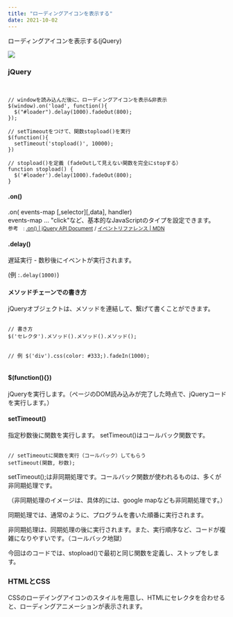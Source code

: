 ```yaml
---
title: "ローディングアイコンを表示する"
date: 2021-10-02
---
```


ローディングアイコンを表示する(jQuery)   

 <img src="https://purin-time.github.io/github-pages-with-jekyll/image/header2.png">

### jQuery
<pre><code>

// windowを読み込んだ後に、ローディングアイコンを表示&非表示
$(window).on('load', function(){
  $("#loader").delay(1000).fadeOut(800);
});

// setTimeoutをつけて、関数stopload()を実行
$(function(){
  setTimeout('stopload()', 10000);
})

// stopload()を定義 (fadeOutして見えない関数を完全にstopする）
function stopload() {
  $('#loader').delay(1000).fadeOut(800);
}
</code></pre>

#### .on()
.on( events-map [,selector][,data], handler)   
events-map ... "click"など、基本的なJavaScriptのタイプを設定できます。   
<small>参考　: <a href="https://api.jquery.com/on/">.on() | jQuery API Document</a> /
<a href ="https://developer.mozilla.org/ja/docs/Web/Events">イベントリファレンス | MDN</a></small>
<h4>.delay()</h4>
<p>遅延実行 - 数秒後にイベントが実行されます。</p>
<p>(例 :<code>.delay(1000)</code>)</p>
<h4>メソッドチェーンでの書き方</h4>
<p>jQueryオブジェクトは、メソッドを連結して、繋げて書くことができます。</p>
<pre><code>
// 書き方
$('セレクタ').メソッド().メソッド().メソッド();

// 例
$('div').css(color: #333;).fadeIn(1000);
</code></pre>
<h4>$(function(){})</h4>
<p>jQueryを実行します。（ページのDOM読み込みが完了した時点で、jQueryコードを実行します。）</p>
<h4>setTimeout()</h4>
指定秒数後に関数を実行します。   
setTimeout()はコールバック関数です。
<pre><code>
// setTimeoutに関数を実行（コールバック）してもらう
setTimeout(関数, 秒数);
</code></pre>
<p>setTimeout();は非同期処理です。コールバック関数が使われるものは、多くが非同期処理です。</p>
<p>（非同期処理のイメージは、具体的には、google mapなども非同期処理です。）</p>
<p>同期処理では、通常のように、プログラムを書いた順番に実行されます。</p>
<p>非同期処理は、同期処理の後に実行されます。また、実行順序など、コードが複雑になりやすいです。（コールバック地獄）</p>
<p>今回はのコードでは、stopload()で最初と同じ関数を定義し、ストップをします。</p>
<h3>HTMLとCSS</h3>
<p>CSSのローデイングアイコンのスタイルを用意し、HTMLにセレクタを合わせると、ローディングアニメーションが表示されます。</p>
